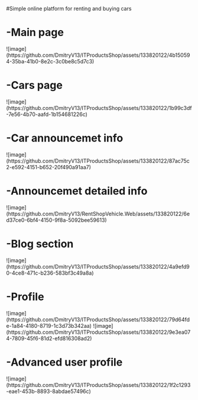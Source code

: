 #Simple online platform for renting and buying cars
<h1>-Main page</h1>
![image](https://github.com/DmitryV13/ITProductsShop/assets/133820122/4b150594-35ba-41b0-8e2c-3c0be8c5d7c3)
<h1>-Cars page</h1>
![image](https://github.com/DmitryV13/ITProductsShop/assets/133820122/1b99c3df-7e56-4b70-aafd-1b154681226c)
<h1>-Car announcemet info</h1>
![image](https://github.com/DmitryV13/ITProductsShop/assets/133820122/87ac75c2-e592-4151-b652-20f490a91aa7)
<h1>-Announcemet detailed info</h1>
![image](https://github.com/DmitryV13/RentShopVehicle.Web/assets/133820122/6ed37ce0-6bf4-4150-9f8a-5092bee59613)
<h1>-Blog section</h1>
![image](https://github.com/DmitryV13/ITProductsShop/assets/133820122/4a9efd90-4ce8-471c-b236-583bf3c49a8a)
<h1>-Profile</h1>
![image](https://github.com/DmitryV13/ITProductsShop/assets/133820122/79d64fde-1a84-4180-8719-1c3d73b342aa)
![image](https://github.com/DmitryV13/ITProductsShop/assets/133820122/9e3ea074-7809-45f6-81d2-efd816308ad2)
<h1>-Advanced user profile</h1>
![image](https://github.com/DmitryV13/ITProductsShop/assets/133820122/1f2c1293-eae1-453b-8893-8abdae57496c)
